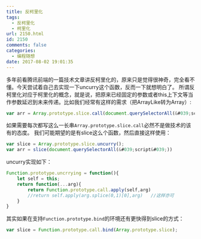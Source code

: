 ```yaml
---
title: 反柯里化
tags:
  - 反柯里化
  - 柯里化
url: 2150.html
id: 2150
comments: false
categories:
  - 编程随想
date: 2017-08-02 19:01:35
---
```


  多年前看腾讯前端的一篇技术文章讲反柯里化的，原来只是觉得很神奇，完全看不懂。今天尝试着自己去实现一下uncurry这个函数，反而一下就想明白了。
  所谓反柯里化对应于柯里化的概念，就是说，把原来已经固定的参数或者this上下文等当作参数延迟到未来传递。比如我们经常有这样的需求（把ArrayLike转为Array）:
```javascript
var arr = Array.prototype.slice.call(document.querySelectorAll(&#039;script&#039;))
```
如果需要每次都写这么一长串`Array.prototype.slice.call`必然不是做技术的该有的态度。
我们可能期望的是有slice这么个函数，然后直接这样使用：
```javascript
var slice = Array.prototype.slice.uncurry();
var arr = slice(document.querySelectorAll(&#039;script&#039;))
```
uncurry实现如下：
```javascript
Function.prototype.uncrrying = function(){
	let self = this;
	return function(...arg){
		return Function.prototype.call.apply(self,arg)	
		//return self.apply(arg.splice(0,1)[0],arg)   //这样亦可
	}
}
```

其实如果在支持`Function.prototype.bind`的环境还有更快得到slice的方式：
```javascript
var slice = Function.prototype.call.bind(Array.prototype.slice);
```